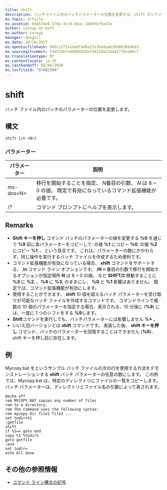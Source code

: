 ```yaml
---
title: shift
description: バッチファイル内のバッチパラメーターの位置を変更する、shift のリファレンス記事です。
ms.topic: article
ms.assetid: b56574e8-570a-4cc9-bbac-1b94fbf6a47a
author: coreyp-at-msft
ms.author: coreyp
manager: dongill
ms.date: 10/16/2017
ms.openlocfilehash: 985c1271a1da8f486e2313ba9aeb266803664b93
ms.sourcegitcommit: 53d526bfeddb89d28af44210a23ba417f6ce0ecf
ms.translationtype: MT
ms.contentlocale: ja-JP
ms.lasthandoff: 08/06/2020
ms.locfileid: "87882390"
---
```

# <a name="shift"></a>shift

バッチ ファイル内のバッチのパラメーターの位置を変更します。



## <a name="syntax"></a>構文

```
shift [/n <N>]
```

### <a name="parameters"></a>パラメーター

|パラメーター|説明|
|---------|-----------|
|ms-dos\<N>|移行を開始することを指定、 *N*番目の引数、 *N* は 8 ~ 0 の値。 既定で有効になっているコマンド拡張機能が必要です。|
|/?|コマンド プロンプトにヘルプを表示します。|

## <a name="remarks"></a>Remarks

- **Shift キーを押し** コマンド バッチのパラメーターの値を変更する **%0** を通じて **%9** 前に各パラメーターをコピーして: の値 **%1** にコピー **%0**, の値 **%2** にコピー **%1**, 、という具合です。 これは、パラメーターの数にかかわらず、同じ操作を実行するバッチ ファイルを作成するため便利です。
- コマンド拡張機能が有効になっている場合、 **shift** コマンドをサポートする、 **/n** コマンド ライン オプションです。 **/N** n 番目の引数で移行を開始するオプションが指定場所 **N** は 8 ~ 0 の値。 など **SHIFT/2** 移動することに **%3** に **%2**, 、**%4** に **%3**, のままにし、 **%0** と **%1** 影響はありません。 既定では、コマンド拡張機能が有効にします。
- 使用することができます、 **shift** 10 個を超えるバッチ パラメーターを受け取りが可能なバッチ ファイルを作成するコマンドです。 コマンドラインで複数の 10 個のパラメーターを指定する場合、表示される、10 分後に (**%9**) には、一度に 1 つのシフトをする **%9**します。
- **Shift**コマンドを実行しても、バッチパラメーターには影響しません **%\*** 。
- いいえ旧バージョンとは **shift** コマンドです。 実装した後、 **shift キーを押し** コマンド、バッチのパラメーターを回復することはできません (**%0**)、shift キーを押し前に存在します。

## <a name="examples"></a>例

Mycopy.bat をというサンプル バッチ ファイルの次の行を使用する方法をデモンストレーションする **shift** バッチ パラメーターの任意の数にします。 この例では、Mycopy.bat は、特定のディレクトリにファイルの一覧をコピーします。 バッチ パラメーターは、ディレクトリとファイル名の引数によって表されます。
```
@echo off
rem MYCOPY.BAT copies any number of files
rem to a directory.
rem The command uses the following syntax:
rem mycopy dir file1 file2 ...
set todir=%1
:getfile
shift
if %1== goto end
copy %1 %todir%
goto getfile
:end
set todir=
echo All done
```

## <a name="additional-references"></a>その他の参照情報

- [コマンド ライン構文の記号](command-line-syntax-key.md)
